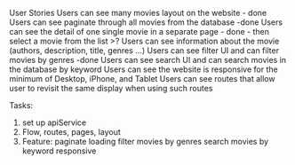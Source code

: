 User Stories
Users can see many movies layout on the website - done
Users can see paginate through all movies from the database -done
Users can see the detail of one single movie in a separate page - done - then select a movie from the list >?
Users can see information about the movie (authors, description, title, genres …)
Users can see filter UI and can filter movies by genres -done
Users can see search UI and can search movies in the database by keyword
Users can see the website is responsive for the minimum of Desktop, iPhone, and Tablet
Users can see routes that allow user to revisit the same display when using such routes

Tasks:

1. set up apiService
2. Flow, routes, pages, layout
3. Feature:
   paginate
   loading
   filter movies by genres
   search movies by keyword
   responsive
